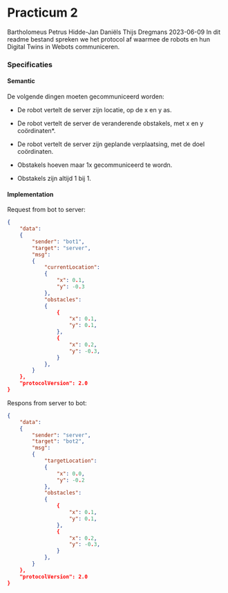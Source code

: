 # Practicum 2
Bartholomeus Petrus
Hidde-Jan Daniëls
Thijs Dregmans
2023-06-09
In dit readme bestand spreken we het protocol af waarmee de robots en hun Digital Twins in Webots communiceren.

### Specificaties

#### Semantic
De volgende dingen moeten gecommuniceerd worden:

- De robot vertelt de server zijn locatie, op de x en y as.
- De robot vertelt de server de veranderende obstakels, met x en y coördinaten*.
- De robot vertelt de server zijn geplande verplaatsing, met de doel coördinaten.

- Obstakels hoeven maar 1x gecommuniceerd te wordn. 
* Obstakels zijn altijd 1 bij 1.

#### Implementation

Request from bot to server:

```json
{
    "data": 
    {
        "sender": "bot1",
        "target": "server",
        "msg":
        {
            "currentLocation":
            {
                "x": 0.1,
                "y": -0.3
            },
            "obstacles":
            {
                {
                    "x": 0.1,
                    "y": 0.1,
                },
                {
                    "x": 0.2,
                    "y": -0.3,
                }
            },
        }
    },
    "protocolVersion": 2.0
}
```

Respons from server to bot:

```json
{
    "data": 
    {
        "sender": "server",
        "target": "bot2",
        "msg":
        {
            "targetLocation":
            {
                "x": 0.0,
                "y": -0.2
            },
            "obstacles":
            {
                {
                    "x": 0.1,
                    "y": 0.1,
                },
                {
                    "x": 0.2,
                    "y": -0.3,
                }
            },
        }
    },
    "protocolVersion": 2.0
}
```

